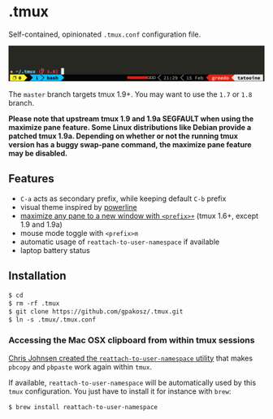 .tmux
=====

Self-contained, opinionated `.tmux.conf` configuration file.

![Screenshot](screenshot.png)

The `master` branch targets tmux 1.9+. You may want to use the `1.7` or `1.8`
branch.

**Please note that upstream tmux 1.9 and 1.9a SEGFAULT when using the maximize
pane feature. Some Linux distributions like Debian provide a patched tmux 1.9a.
Depending on whether or not the running tmux version has a buggy swap-pane
command, the maximize pane feature may be disabled.**

Features
--------

 - `C-a` acts as secondary prefix, while keeping default `C-b` prefix
 - visual theme inspired by [powerline](https://github.com/Lokaltog/powerline)
 - [maximize any pane to a new window with `<prefix>+`](http://pempek.net/articles/2013/04/14/maximizing-tmux-pane-new-window/) (tmux 1.6+, except 1.9 and 1.9a)
 - mouse mode toggle with `<prefix>m`
 - automatic usage of `reattach-to-user-namespace` if available
 - laptop battery status

Installation
------------

    $ cd
    $ rm -rf .tmux
    $ git clone https://github.com/gpakosz/.tmux.git
    $ ln -s .tmux/.tmux.conf

### Accessing the Mac OSX clipboard from within tmux sessions

[Chris Johnsen created the `reattach-to-user-namespace`
utility](https://github.com/ChrisJohnsen/tmux-MacOSX-pasteboard) that makes
`pbcopy` and `pbpaste` work again within `tmux`.

If available, `reattach-to-user-namespace` will be automatically used by this
`tmux` configuration. You just have to install it for instance with `brew`:

    $ brew install reattach-to-user-namespace
